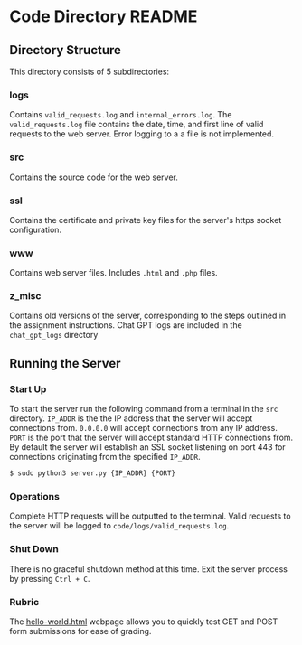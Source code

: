 # Code Directory README
## Directory Structure
This directory consists of 5 subdirectories:

### logs
Contains ``valid_requests.log`` and ``internal_errors.log``. The ``valid_requests.log`` file contains the date, time, and first line of valid requests to the web server. Error logging to a a file is not implemented.

### src
Contains the source code for the web server.

### ssl
Contains the certificate and private key files for the server's https socket configuration.

### www
Contains web server files. Includes ``.html`` and ``.php`` files.

### z_misc
Contains old versions of the server, corresponding to the steps outlined in the assignment instructions. Chat GPT logs are included in the ``chat_gpt_logs`` directory

## Running the Server

### Start Up
To start the server run the following command from a terminal in the ``src`` directory. ``IP_ADDR`` is the the IP address that the server will accept connections from. ``0.0.0.0`` will accept connections from any IP address. ``PORT`` is the port that the server will accept standard HTTP connections from. By default the server will  establish an SSL socket listening on port 443 for connections originating from the specified ``IP_ADDR``.

```bash
$ sudo python3 server.py {IP_ADDR} {PORT}
```

### Operations
Complete HTTP requests will be outputted to the terminal. Valid requests to the server will be logged to ``code/logs/valid_requests.log``.

### Shut Down
There is no graceful shutdown method at this time. Exit the server process by pressing ``Ctrl + C``.

### Rubric
The [hello-world.html](./www/hello-world.html) webpage allows you to quickly test GET and POST form submissions for ease of grading.